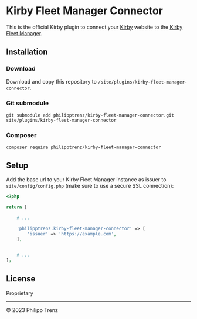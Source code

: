 # Kirby Fleet Manager Connector

This is the official Kirby plugin to connect your [Kirby](https://getkirby.com) website to the [Kirby Fleet Manager](https://github.com/philipptrenz/kirby-fleet-manager).

## Installation

### Download

Download and copy this repository to `/site/plugins/kirby-fleet-manager-connector`.

### Git submodule

```
git submodule add philipptrenz/kirby-fleet-manager-connector.git site/plugins/kirby-fleet-manager-connector
```

### Composer

```
composer require philipptrenz/kirby-fleet-manager-connector
```

## Setup

Add the base url to your Kirby Fleet Manager instance as issuer to `site/config/config.php` (make sure to use a secure SSL connection):

```php
<?php

return [

    # ...

    'philipptrenz.kirby-fleet-manager-connector' => [
        'issuer' => 'https://example.com',
    ],


    # ...
];
```

## License

Proprietary

---

© 2023 Philipp Trenz
